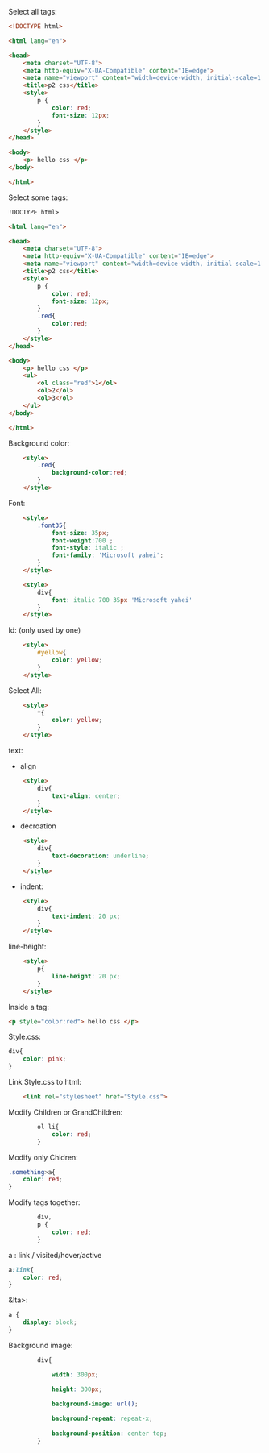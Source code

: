 
Select all tags:

```html
<!DOCTYPE html>

<html lang="en">

<head>
    <meta charset="UTF-8">
    <meta http-equiv="X-UA-Compatible" content="IE=edge">
    <meta name="viewport" content="width=device-width, initial-scale=1.0">
    <title>p2 css</title>
    <style>
        p {
            color: red;
            font-size: 12px;
        }
    </style>
</head>

<body>
    <p> hello css </p>
</body>

</html>
```


Select some tags:
```html
!DOCTYPE html>

<html lang="en">

<head>
    <meta charset="UTF-8">
    <meta http-equiv="X-UA-Compatible" content="IE=edge">
    <meta name="viewport" content="width=device-width, initial-scale=1.0">
    <title>p2 css</title>
    <style>
        p {
            color: red;
            font-size: 12px;
        }
        .red{
            color:red;
        }
    </style>
</head>

<body>
    <p> hello css </p>
    <ul>
        <ol class="red">1</ol>
        <ol>2</ol>
        <ol>3</ol>
    </ul>
</body>

</html>
```

Background color:

```html
    <style>
        .red{
            background-color:red;
        }
    </style>

```

Font:

```html
    <style>
        .font35{
            font-size: 35px;
            font-weight:700 ;
            font-style: italic ;
            font-family: 'Microsoft yahei';
        }
    </style>
```

```html
    <style>
        div{
            font: italic 700 35px 'Microsoft yahei'
        }
    </style>
```

Id: (only used by one)
```html
    <style>
        #yellow{
            color: yellow;
        }
    </style>
```

Select All:
```html
    <style>
        *{
            color: yellow;
        }
    </style>
```


text:

- align
```html
    <style>
        div{
            text-align: center;
        }
    </style>
```

- decroation
```html
    <style>
        div{
            text-decoration: underline;
        }
    </style>
```

- indent:
```html
    <style>
		div{
            text-indent: 20 px;
        }
    </style>     
```

line-height:
```html
    <style>
		p{
            line-height: 20 px;
        }
    </style>     
```

Inside a tag:
```html
<p style="color:red"> hello css </p>
```

Style.css:
```css
div{
    color: pink;
}
```

Link Style.css to html:
```html
    <link rel="stylesheet" href="Style.css">
```

Modify Children or GrandChildren:
```css
        ol li{
            color: red;
        }
```

Modify only Chidren:
```css
.something>a{
	color: red;
}
```

Modify tags together:
```css
        div,
        p {
            color: red;
        }
```

a : link / visited/hover/active
```css
a:link{
	color: red;
}
```


&lta>:
```css
a {
	display: block;
}
```

Background image: 
```css
        div{

            width: 300px;

            height: 300px;

            background-image: url();
		    
		    background-repeat: repeat-x;            
		    
		    background-position: center top;
        }
```

